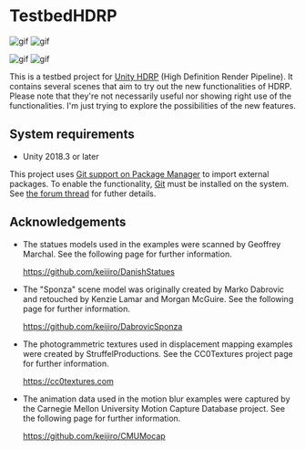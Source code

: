 TestbedHDRP
===========

![gif](https://i.imgur.com/2qlNtFC.gif)
![gif](https://i.imgur.com/K3k5ffi.gif)

![gif](https://i.imgur.com/RQHKvIc.gif)
![gif](https://i.imgur.com/89atwYZ.gif)

This is a testbed project for [Unity HDRP] (High Definition Render Pipeline).
It contains several scenes that aim to try out the new functionalities of HDRP.
Please note that they're not necessarily useful nor showing right use of the
functionalities. I'm just trying to explore the possibilities of the new
features.

[Unity HDRP]: https://github.com/Unity-Technologies/ScriptableRenderPipeline/wiki/High-Definition-Render-Pipeline-overview

System requirements
-------------------

- Unity 2018.3 or later

This project uses [Git support on Package Manager] to import external packages.
To enable the functionality, [Git] must be installed on the system. See
[the forum thread][Git support on Package Manager] for futher details.

[Git support on Package Manager]:
    https://forum.unity.com/threads/git-support-on-package-manager.573673/
[Git]: https://git-scm.com/downloads

<!--4567890123456789012345678901234567890123456789012345678901234567890123456-->

Acknowledgements
----------------

- The statues models used in the examples were scanned by Geoffrey Marchal. See
  the following page for further information.

  https://github.com/keijiro/DanishStatues

- The "Sponza" scene model was originally created by Marko Dabrovic and
  retouched by Kenzie Lamar and Morgan McGuire. See the following page for
  further information.

  https://github.com/keijiro/DabrovicSponza

- The photogrammetric textures used in displacement mapping examples were
  created by StruffelProductions. See the CC0Textures project page for further
  information.

  https://cc0textures.com

- The animation data used in the motion blur examples were captured by the
  Carnegie Mellon University Motion Capture Database project. See the following
  page for further information.

  https://github.com/keijiro/CMUMocap
